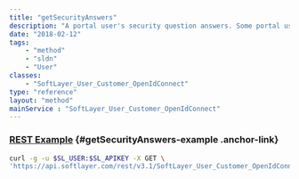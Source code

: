 ```yaml
---
title: "getSecurityAnswers"
description: "A portal user's security question answers. Some portal users may not have security answers or may not be configured to require answering a security question on login."
date: "2018-02-12"
tags:
    - "method"
    - "sldn"
    - "User"
classes:
    - "SoftLayer_User_Customer_OpenIdConnect"
type: "reference"
layout: "method"
mainService : "SoftLayer_User_Customer_OpenIdConnect"
---
```


### [REST Example](#getSecurityAnswers-example) <a href="/article/rest/"><i class="fas fa-question"></i></a> {#getSecurityAnswers-example .anchor-link} 
```bash
curl -g -u $SL_USER:$SL_APIKEY -X GET \
'https://api.softlayer.com/rest/v3.1/SoftLayer_User_Customer_OpenIdConnect/{SoftLayer_User_Customer_OpenIdConnectID}/getSecurityAnswers'
```
